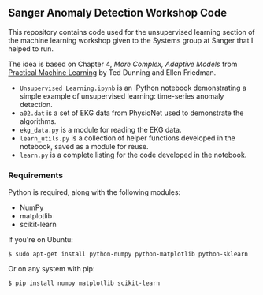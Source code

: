 ## Sanger Anomaly Detection Workshop Code

This repository contains code used for the unsupervised learning section of the
machine learning workshop given to the Systems group at Sanger that I helped to run.

The idea is based on Chapter 4, *More Complex, Adaptive Models* from
[Practical Machine Learning](https://www.safaribooksonline.com/library/view/practical-machine-learning/9781491914151/ch04.html)
by Ted Dunning and Ellen Friedman.

* `Unsupervised Learning.ipynb` is an IPython notebook demonstrating a simple example of unsupervised learning: time-series anomaly detection.
* `a02.dat` is a set of EKG data from PhysioNet used to demonstrate the
  algorithms.
* `ekg_data.py` is a module for reading the EKG data.
* `learn_utils.py` is a collection of helper functions developed in the
  notebook, saved as a module for reuse.
* `learn.py` is a complete listing for the code developed in the notebook.

### Requirements

Python is required, along with the following modules:
* NumPy
* matplotlib
* scikit-learn

If you're on Ubuntu:
```
$ sudo apt-get install python-numpy python-matplotlib python-sklearn
```
Or on any system with pip:
```
$ pip install numpy matplotlib scikit-learn
```
